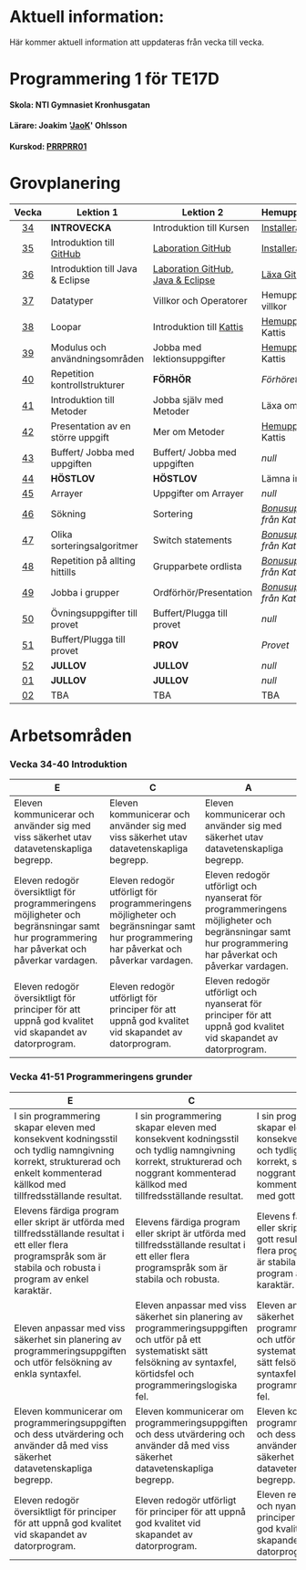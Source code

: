 # Aktuell information:
Här kommer aktuell information att uppdateras från vecka till vecka.

# Programmering 1 för TE17D
#### Skola: NTI Gymnasiet Kronhusgatan
#### Lärare: Joakim '[JaoK](https://github.com/jaok)' Ohlsson 
#### Kurskod: [PRRPRR01](https://www.skolverket.se/undervisning/gymnasieskolan/laroplan-program-och-amnen-i-gymnasieskolan/gymnasieprogrammen/amne?url=1530314731%2Fsyllabuscw%2Fjsp%2Fsubject.htm%3FsubjectCode%3DPRR%26courseCode%3DPRRPRR01%26lang%3Dsv%26tos%3Dgy&sv.url=12.5dfee44715d35a5cdfa92a3#anchor_PRRPRR01)

# Grovplanering

Vecka | Lektion 1 | Lektion 2 | Hemuppgift/Läxa 
:----:|-----------|-----------|----------------
[34](https://github.com/NTIGBG/TE17D-PRRPRR01/tree/master/v34) | **INTROVECKA**  | Introduktion till Kursen | [Installera Github](https://github.com/NTIGBG/TE17D-PRRPRR01/tree/master/v34/uppgift)
[35](https://github.com/NTIGBG/TE17D-PRRPRR01/tree/master/v35) | Introduktion till [GitHub](https://github.com) | [Laboration GitHub](https://github.com/NTIGBG/TE17D-PRRPRR01/tree/master/v35/laboration) | [Installera Eclipse](https://www.eclipse.org/downloads/download.php?file=/oomph/epp/oxygen/R2/eclipse-inst-win64.exe)
[36](https://github.com/NTIGBG/TE17D-PRRPRR01/tree/master/v36) | Introduktion till Java & Eclipse | [Laboration GitHub, Java & Eclipse](https://github.com/NTIGBG/TE17D-PRRPRR01/tree/master/v36/uppgift) | [Läxa GitHub](#grovplanering)
[37](#grovplanering) | Datatyper | Villkor och Operatorer | Hemuppgift villkor
[38](#grovplanering) | Loopar |Introduktion till [Kattis](https://open.kattis.com/problems?order=problem_difficulty) | [Hemuppgift](#grovplanering) från Kattis
[39](#grovplanering) | Modulus och användningsområden | Jobba med lektionsuppgifter | [Hemuppgift](#grovplanering) från Kattis 
[40](#grovplanering) | Repetition kontrollstrukturer | **FÖRHÖR** | *Förhöret* 
[41](#grovplanering) | Introduktion till Metoder | Jobba själv med Metoder | Läxa om Metoder 
[42](#grovplanering) | Presentation av en större uppgift | Mer om Metoder | [Hemuppgift](#grovplanering) från Kattis 
[43](#grovplanering) | Buffert/ Jobba med uppgiften | Buffert/ Jobba med uppgiften | *null* 
[44](#grovplanering) | **HÖSTLOV** | **HÖSTLOV** | Lämna in uppgift 
[45](#grovplanering) | Arrayer | Uppgifter om Arrayer | *null* 
[46](#grovplanering) | Sökning | Sortering | *[Bonusuppgift](#grovplanering) från Kattis* 
[47](#grovplanering) | Olika sorteringsalgoritmer | Switch statements | *[Bonusuppgift](#grovplanering) från Kattis* 
[48](#grovplanering) | Repetition på allting hittills | Grupparbete ordlista | *[Bonusuppgift](#grovplanering) från Kattis* 
[49](#grovplanering) | Jobba i grupper | Ordförhör/Presentation | *[Bonusuppgift](#grovplanering) från Kattis* 
[50](#grovplanering) | Övningsuppgifter till provet | Buffert/Plugga till provet | *null* 
[51](#grovplanering) | Buffert/Plugga till provet | **PROV** | *Provet* 
[52](#grovplanering) | **JULLOV** | **JULLOV** | *null* 
[01](#grovplanering) | **JULLOV** | **JULLOV** | *null* 
[02](#grovplanering) | TBA | TBA | TBA 

# Arbetsområden

### Vecka 34-40   Introduktion
E | C | A  
--|---|---
Eleven kommunicerar och använder sig med viss säkerhet utav datavetenskapliga begrepp.|Eleven kommunicerar och använder sig med viss säkerhet utav datavetenskapliga begrepp.|Eleven kommunicerar och använder sig med säkerhet utav datavetenskapliga begrepp.
Eleven redogör översiktligt för programmeringens möjligheter och begränsningar samt hur programmering har påverkat och påverkar vardagen.|Eleven redogör utförligt för programmeringens möjligheter och begränsningar samt hur programmering har påverkat och påverkar vardagen.|Eleven redogör utförligt och nyanserat för programmeringens möjligheter och begränsningar samt hur programmering har påverkat och påverkar vardagen.
Eleven redogör översiktligt för principer för att uppnå god kvalitet vid skapandet av datorprogram.|Eleven redogör utförligt för principer för att uppnå god kvalitet vid skapandet av datorprogram.|Eleven redogör utförligt och nyanserat för principer för att uppnå god kvalitet vid skapandet av datorprogram.

### Vecka 41-51  Programmeringens grunder
E | C | A  
--|---|---
I sin programmering skapar eleven med konsekvent kodningsstil och tydlig namngivning korrekt, strukturerad och enkelt kommenterad källkod med tillfredsställande resultat.|I sin programmering skapar eleven med konsekvent kodningsstil och tydlig namngivning korrekt, strukturerad och noggrant kommenterad källkod med tillfredsställande resultat.|I sin programmering skapar eleven med konsekvent kodningsstil och tydlig namngivning korrekt, strukturerad och noggrant och utförligt kommenterad källkod med gott resultat.
Elevens färdiga program eller skript är utförda med tillfredsställande resultat i ett eller flera programspråk som är stabila och robusta i program av enkel karaktär.|Elevens färdiga program eller skript är utförda med tillfredsställande resultat i ett eller flera programspråk som är stabila och robusta.|Elevens färdiga program eller skript är utförda med gott resultat i ett eller flera programspråk som är stabila och robusta i program av komplex karaktär.
Eleven anpassar med viss säkerhet sin planering av programmeringsuppgiften och utför felsökning av enkla syntaxfel.|Eleven anpassar med viss säkerhet sin planering av programmeringsuppgiften och utför på ett systematiskt sätt felsökning av syntaxfel, körtidsfel och programmeringslogiska fel.|Eleven anpassar med säkerhet sin planering av programmeringsuppgiften och utför på ett systematiskt och effektivt sätt felsökning av syntaxfel, körtidsfel och programmeringslogiska fel.
Eleven kommunicerar om programmeringsuppgiften och dess utvärdering och använder då med viss säkerhet datavetenskapliga begrepp.|Eleven kommunicerar om programmeringsuppgiften och dess utvärdering och använder då med viss säkerhet datavetenskapliga begrepp.|Eleven kommunicerar om programmeringsuppgiften och dess utvärdering och använder då med säkerhet datavetenskapliga begrepp.
Eleven redogör översiktligt för principer för att uppnå god kvalitet vid skapandet av datorprogram.|Eleven redogör utförligt för principer för att uppnå god kvalitet vid skapandet av datorprogram.|Eleven redogör utförligt och nyanserat för principer för att uppnå god kvalitet vid skapandet av datorprogram.
